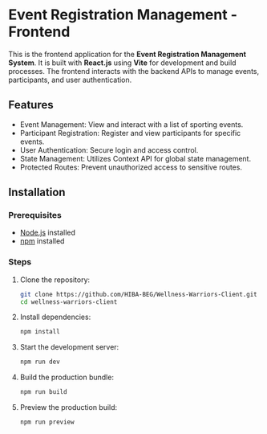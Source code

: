 
# Event Registration Management - Frontend

This is the frontend application for the **Event Registration Management System**. It is built with **React.js** using **Vite** for development and build processes. The frontend interacts with the backend APIs to manage events, participants, and user authentication.

## Features

- Event Management: View and interact with a list of sporting events.
- Participant Registration: Register and view participants for specific events.
- User Authentication: Secure login and access control.
- State Management: Utilizes Context API for global state management.
- Protected Routes: Prevent unauthorized access to sensitive routes.

## Installation

### Prerequisites
- [Node.js](https://nodejs.org/) installed
- [npm](https://www.npmjs.com/) installed

### Steps
1. Clone the repository:
   ```bash
   git clone https://github.com/HIBA-BEG/Wellness-Warriors-Client.git
   cd wellness-warriors-client
   ```

2. Install dependencies:
   ```bash
   npm install
   ```

3. Start the development server:
   ```bash
   npm run dev
   ```

4. Build the production bundle:
   ```bash
   npm run build
   ```

5. Preview the production build:
   ```bash
   npm run preview
   ```

